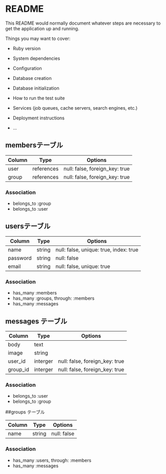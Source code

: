 # README

This README would normally document whatever steps are necessary to get the
application up and running.

Things you may want to cover:

* Ruby version

* System dependencies

* Configuration

* Database creation

* Database initialization

* How to run the test suite

* Services (job queues, cache servers, search engines, etc.)

* Deployment instructions

* ...
## membersテーブル

|Column|Type|Options|
|------|----|-------|
|user|references|null: false, foreign_key: true|
|group|references|null: false, foreign_key: true|

### Association
- belongs_to :group
- belongs_to :user


## usersテーブル

|Column|Type|Options|
|------|----|-------|
|name|string|null: false, unique: true, index: true|
|password|string|null: false|
|email|string|null: false, unique: true|

### Association
- has_many :members
- has_many :groups, through: :members
- has_many :messages


## messages テーブル

|Column|Type|Options|
|------|----|-------|
|body|text|
|image|string|
|user_id|interger|null: false, foreign_key: true|
|group_id|interger|null: false, foreign_key: true|

### Association
- belongs_to :user
- belongs_to :group

##groups テーブル

|Column|Type|Options|
|------|----|-------|
|name|string|null: false|

### Association
- has_many :users, through: :members
- has_many :messages